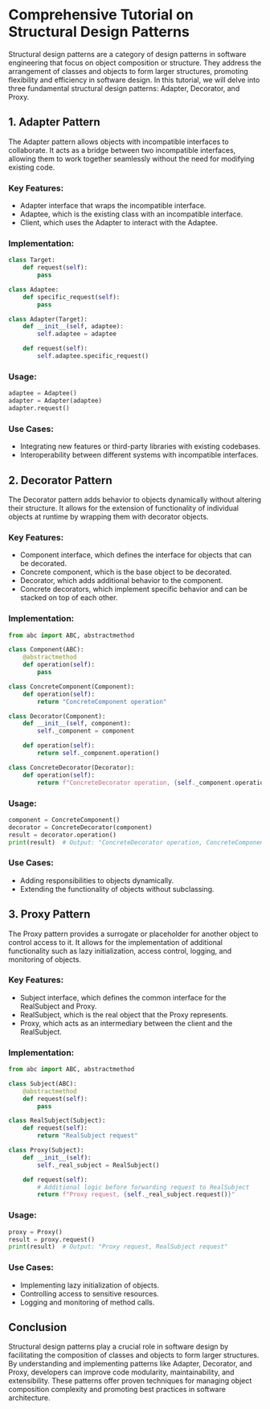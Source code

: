 # Comprehensive Tutorial on Structural Design Patterns

Structural design patterns are a category of design patterns in software engineering that focus on object composition or structure. They address the arrangement of classes and objects to form larger structures, promoting flexibility and efficiency in software design. In this tutorial, we will delve into three fundamental structural design patterns: Adapter, Decorator, and Proxy.

## 1. Adapter Pattern

The Adapter pattern allows objects with incompatible interfaces to collaborate. It acts as a bridge between two incompatible interfaces, allowing them to work together seamlessly without the need for modifying existing code.

### Key Features:

- Adapter interface that wraps the incompatible interface.
- Adaptee, which is the existing class with an incompatible interface.
- Client, which uses the Adapter to interact with the Adaptee.

### Implementation:

```python
class Target:
    def request(self):
        pass

class Adaptee:
    def specific_request(self):
        pass

class Adapter(Target):
    def __init__(self, adaptee):
        self.adaptee = adaptee

    def request(self):
        self.adaptee.specific_request()
```

### Usage:

```python
adaptee = Adaptee()
adapter = Adapter(adaptee)
adapter.request()
```

### Use Cases:

- Integrating new features or third-party libraries with existing codebases.
- Interoperability between different systems with incompatible interfaces.

## 2. Decorator Pattern

The Decorator pattern adds behavior to objects dynamically without altering their structure. It allows for the extension of functionality of individual objects at runtime by wrapping them with decorator objects.

### Key Features:

- Component interface, which defines the interface for objects that can be decorated.
- Concrete component, which is the base object to be decorated.
- Decorator, which adds additional behavior to the component.
- Concrete decorators, which implement specific behavior and can be stacked on top of each other.

### Implementation:

```python
from abc import ABC, abstractmethod

class Component(ABC):
    @abstractmethod
    def operation(self):
        pass

class ConcreteComponent(Component):
    def operation(self):
        return "ConcreteComponent operation"

class Decorator(Component):
    def __init__(self, component):
        self._component = component

    def operation(self):
        return self._component.operation()

class ConcreteDecorator(Decorator):
    def operation(self):
        return f"ConcreteDecorator operation, {self._component.operation()}"
```

### Usage:

```python
component = ConcreteComponent()
decorator = ConcreteDecorator(component)
result = decorator.operation()
print(result)  # Output: "ConcreteDecorator operation, ConcreteComponent operation"
```

### Use Cases:

- Adding responsibilities to objects dynamically.
- Extending the functionality of objects without subclassing.

## 3. Proxy Pattern

The Proxy pattern provides a surrogate or placeholder for another object to control access to it. It allows for the implementation of additional functionality such as lazy initialization, access control, logging, and monitoring of objects.

### Key Features:

- Subject interface, which defines the common interface for the RealSubject and Proxy.
- RealSubject, which is the real object that the Proxy represents.
- Proxy, which acts as an intermediary between the client and the RealSubject.

### Implementation:

```python
from abc import ABC, abstractmethod

class Subject(ABC):
    @abstractmethod
    def request(self):
        pass

class RealSubject(Subject):
    def request(self):
        return "RealSubject request"

class Proxy(Subject):
    def __init__(self):
        self._real_subject = RealSubject()

    def request(self):
        # Additional logic before forwarding request to RealSubject
        return f"Proxy request, {self._real_subject.request()}"
```

### Usage:

```python
proxy = Proxy()
result = proxy.request()
print(result)  # Output: "Proxy request, RealSubject request"
```

### Use Cases:

- Implementing lazy initialization of objects.
- Controlling access to sensitive resources.
- Logging and monitoring of method calls.

## Conclusion

Structural design patterns play a crucial role in software design by facilitating the composition of classes and objects to form larger structures. By understanding and implementing patterns like Adapter, Decorator, and Proxy, developers can improve code modularity, maintainability, and extensibility. These patterns offer proven techniques for managing object composition complexity and promoting best practices in software architecture.
